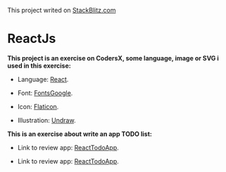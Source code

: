 This project writed on [StackBlitz.com](https://stackblitz.com)

# ReactJs

**This project is an exercise on CodersX, some language, image or SVG i used in this exercise:**
  
- Language: [React](https://https://reactjs.org/).
  
- Font: [FontsGoogle](https://fonts.google.com).
  
- Icon: [Flaticon](https://flaticon.com).
  
- Illustration: [Undraw](https://undraw.co/illustrations).

**This is an exercise about write an app TODO list:**

- Link to review app: [ReactTodoApp](https://todo-app-react-basic.stackblitz.io).

- Link to review app: [ReactTodoApp](https://stackblitz.com/edit/todo-app-react-basic).
